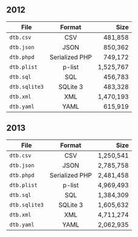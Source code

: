 ## 2012

| File          | Format         | Size      |
| ------------- |:--------------:| ---------:|
| `dtb.csv`     | CSV            |   481,858 |
| `dtb.json`    | JSON           |   850,362 |
| `dtb.phpd`    | Serialized PHP |   749,172 |
| `dtb.plist`   | p-list         | 1,525,767 |
| `dtb.sql`     | SQL            |   456,783 |
| `dtb.sqlite3` | SQLite 3       |   483,328 |
| `dtb.xml`     | XML            | 1,470,193 |
| `dtb.yaml`    | YAML           |   615,919 |

## 2013

| File          | Format         | Size      |
| ------------- |:--------------:| ---------:|
| `dtb.csv`     | CSV            | 1,250,541 |
| `dtb.json`    | JSON           | 2,785,758 |
| `dtb.phpd`    | Serialized PHP | 2,481,458 |
| `dtb.plist`   | p-list         | 4,969,493 |
| `dtb.sql`     | SQL            | 1,384,309 |
| `dtb.sqlite3` | SQLite 3       | 1,605,632 |
| `dtb.xml`     | XML            | 4,711,274 |
| `dtb.yaml`    | YAML           | 2,062,935 |

